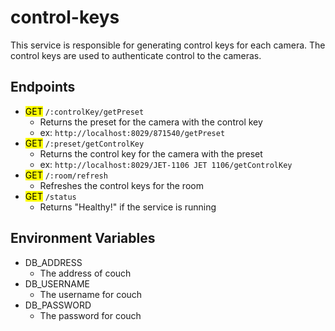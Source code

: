 # control-keys
This service is responsible for generating control keys for each camera. The control keys are used to authenticate control to the cameras.

## Endpoints
* <mark>GET</mark> `/:controlKey/getPreset`
    * Returns the preset for the camera with the control key
    * ex: `http://localhost:8029/871540/getPreset`
* <mark>GET</mark> `/:preset/getControlKey`
    * Returns the control key for the camera with the preset
    * ex: `http://localhost:8029/JET-1106 JET 1106/getControlKey`
* <mark>GET</mark> `/:room/refresh`
    * Refreshes the control keys for the room
* <mark>GET</mark> `/status`
    * Returns "Healthy!" if the service is running

## Environment Variables
* DB_ADDRESS
  * The address of couch
* DB_USERNAME
  * The username for couch
* DB_PASSWORD
  * The password for couch

